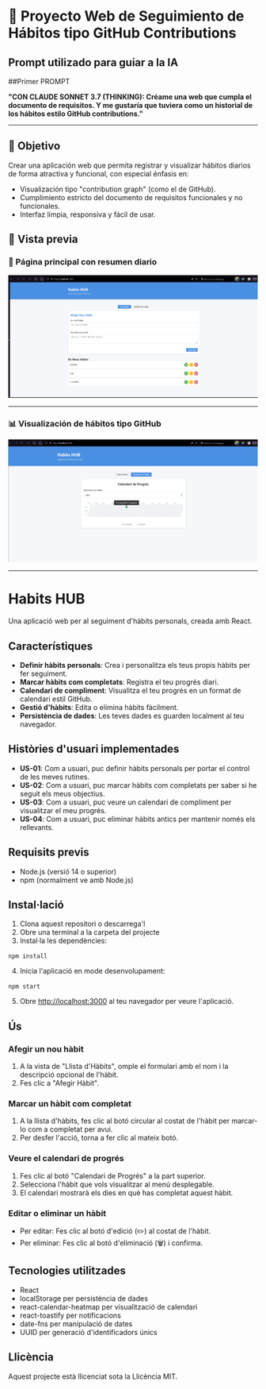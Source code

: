 # 🧠 Proyecto Web de Seguimiento de Hábitos tipo GitHub Contributions

## Prompt utilizado para guiar a la IA
##Primer PROMPT

**"CON CLAUDE SONNET 3.7 (THINKING): Créame una web que cumpla el documento de requisitos. Y me gustaría que tuviera como un historial de los hábitos estilo GitHub contributions."**

---

## 🎯 Objetivo

Crear una aplicación web que permita registrar y visualizar hábitos diarios de forma atractiva y funcional, con especial énfasis en:

- Visualización tipo "contribution graph" (como el de GitHub).
- Cumplimiento estricto del documento de requisitos funcionales y no funcionales.
- Interfaz limpia, responsiva y fácil de usar.


## 📸 Vista previa

### 🌱 Página principal con resumen diario

![Página principal](./prompt1.png)

---

### 📊 Visualización de hábitos tipo GitHub

![Contribution Grid](./prompt1(2).png)

---



# Habits HUB

Una aplicació web per al seguiment d'hàbits personals, creada amb React.

## Característiques

- **Definir hàbits personals**: Crea i personalitza els teus propis hàbits per fer seguiment.
- **Marcar hàbits com completats**: Registra el teu progrés diari.
- **Calendari de compliment**: Visualitza el teu progrés en un format de calendari estil GitHub.
- **Gestió d'hàbits**: Edita o elimina hàbits fàcilment.
- **Persistència de dades**: Les teves dades es guarden localment al teu navegador.

## Històries d'usuari implementades

- **US-01**: Com a usuari, puc definir hàbits personals per portar el control de les meves rutines.
- **US-02**: Com a usuari, puc marcar hàbits com completats per saber si he seguit els meus objectius.
- **US-03**: Com a usuari, puc veure un calendari de compliment per visualitzar el meu progrés.
- **US-04**: Com a usuari, puc eliminar hàbits antics per mantenir només els rellevants.

## Requisits previs

- Node.js (versió 14 o superior)
- npm (normalment ve amb Node.js)

## Instal·lació

1. Clona aquest repositori o descarrega'l
2. Obre una terminal a la carpeta del projecte
3. Instal·la les dependències:

```
npm install
```

4. Inicia l'aplicació en mode desenvolupament:

```
npm start
```

5. Obre [http://localhost:3000](http://localhost:3000) al teu navegador per veure l'aplicació.

## Ús

### Afegir un nou hàbit

1. A la vista de "Llista d'Hàbits", omple el formulari amb el nom i la descripció opcional de l'hàbit.
2. Fes clic a "Afegir Hàbit".

### Marcar un hàbit com completat

1. A la llista d'hàbits, fes clic al botó circular al costat de l'hàbit per marcar-lo com a completat per avui.
2. Per desfer l'acció, torna a fer clic al mateix botó.

### Veure el calendari de progrés

1. Fes clic al botó "Calendari de Progrés" a la part superior.
2. Selecciona l'hàbit que vols visualitzar al menú desplegable.
3. El calendari mostrarà els dies en què has completat aquest hàbit.

### Editar o eliminar un hàbit

- Per editar: Fes clic al botó d'edició (✏️) al costat de l'hàbit.
- Per eliminar: Fes clic al botó d'eliminació (🗑️) i confirma.

## Tecnologies utilitzades

- React
- localStorage per persistència de dades
- react-calendar-heatmap per visualització de calendari
- react-toastify per notificacions
- date-fns per manipulació de dates
- UUID per generació d'identificadors únics

## Llicència

Aquest projecte està llicenciat sota la Llicència MIT.
